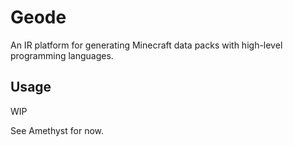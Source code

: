 # Geode

An IR platform for generating Minecraft data packs with high-level programming languages.

## Usage

WIP

See Amethyst for now.
